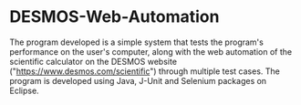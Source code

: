 # DESMOS-Web-Automation
The program developed is a simple system that tests the program's performance on the user's computer, along with the web automation of the scientific calculator on the DESMOS website ("https://www.desmos.com/scientific") through multiple test cases. The program is developed using Java, J-Unit and Selenium packages on Eclipse.
